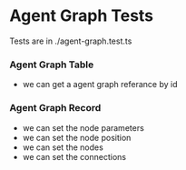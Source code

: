 # Agent Graph Tests
Tests are in ./agent-graph.test.ts

### Agent Graph Table 
 - we can get a agent graph referance by id

### Agent Graph Record
 - we can set the node parameters
 - we can set the node position
 - we can set the nodes 
 - we can set the connections
